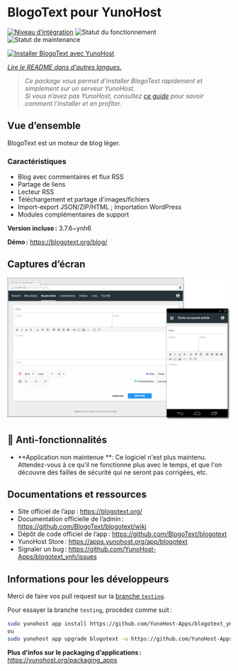 <!--
Nota bene : ce README est automatiquement généré par <https://github.com/YunoHost/apps/tree/master/tools/readme_generator>
Il NE doit PAS être modifié à la main.
-->

# BlogoText pour YunoHost

[![Niveau d’intégration](https://dash.yunohost.org/integration/blogotext.svg)](https://dash.yunohost.org/appci/app/blogotext) ![Statut du fonctionnement](https://ci-apps.yunohost.org/ci/badges/blogotext.status.svg) ![Statut de maintenance](https://ci-apps.yunohost.org/ci/badges/blogotext.maintain.svg)

[![Installer BlogoText avec YunoHost](https://install-app.yunohost.org/install-with-yunohost.svg)](https://install-app.yunohost.org/?app=blogotext)

*[Lire le README dans d'autres langues.](./ALL_README.md)*

> *Ce package vous permet d’installer BlogoText rapidement et simplement sur un serveur YunoHost.*  
> *Si vous n’avez pas YunoHost, consultez [ce guide](https://yunohost.org/install) pour savoir comment l’installer et en profiter.*

## Vue d’ensemble

BlogoText est un moteur de blog léger.

### Caractéristiques

- Blog avec commentaires et flux RSS
- Partage de liens
- Lecteur RSS
- Téléchargement et partage d'images/fichiers
- Import-export JSON/ZIP/HTML ; Importation WordPress
- Modules complémentaires de support

**Version incluse :** 3.7.6~ynh6

**Démo :** <https://blogotext.org/blog/>

## Captures d’écran

![Capture d’écran de BlogoText](./doc/screenshots/preview.png)

## :red_circle: Anti-fonctionnalités

- **Application non maintenue **: Ce logiciel n'est plus maintenu. Attendez-vous à ce qu'il ne fonctionne plus avec le temps, et que l'on découvre des failles de sécurité qui ne seront pas corrigées, etc.

## Documentations et ressources

- Site officiel de l’app : <https://blogotext.org/>
- Documentation officielle de l’admin : <https://github.com/BlogoText/blogotext/wiki>
- Dépôt de code officiel de l’app : <https://github.com/BlogoText/blogotext>
- YunoHost Store : <https://apps.yunohost.org/app/blogotext>
- Signaler un bug : <https://github.com/YunoHost-Apps/blogotext_ynh/issues>

## Informations pour les développeurs

Merci de faire vos pull request sur la [branche `testing`](https://github.com/YunoHost-Apps/blogotext_ynh/tree/testing).

Pour essayer la branche `testing`, procédez comme suit :

```bash
sudo yunohost app install https://github.com/YunoHost-Apps/blogotext_ynh/tree/testing --debug
ou
sudo yunohost app upgrade blogotext -u https://github.com/YunoHost-Apps/blogotext_ynh/tree/testing --debug
```

**Plus d’infos sur le packaging d’applications :** <https://yunohost.org/packaging_apps>
